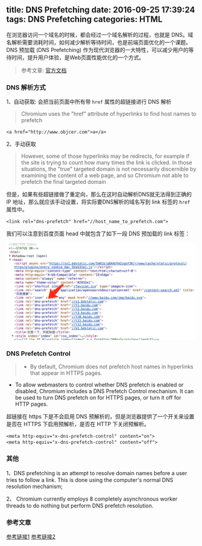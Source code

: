 title: DNS Prefetching
date: 2016-09-25 17:39:24
tags: DNS Prefetching
categories: HTML
---

在浏览器访问一个域名的时候，都会经过一个域名解析的过程，也就是 DNS。域名解析需要消耗时间，如何减少解析等待时间，也是前端页面优化的一个课题。DNS 预加载 (DNS Prefetching) 作为现代浏览器的一大特性，可以减少用户的等待时间，提升用户体验，是Web页面性能优化的一个方式。

> 参考文章: [官方文档](https://www.chromium.org/developers/design-documents/dns-prefetching)

<!-- more -->

### DNS 解析方式

1、自动获取: 会把当前页面中所有带 `href` 属性的超链接进行 DNS 解析

> Chromium uses the "href" attribute of hyperlinks to find host names to prefetch

```
<a href="http://www.objcer.com">a</a>
```

2、手动获取

> However, some of those hyperlinks may be redirects, for example if the site is trying to count how many times the link is clicked.  In those situations, the "true" targeted domain is not necessarily discernible by examining the content of a web page, and so Chromium not able to prefetch the final targeted domain

但是，如果有些超链接做了重定向，那么在这时自动解析DNS就无法得到正确的 IP 地址，那么就应该手动设置，将实际要DNS解析的域名写到 link 标签的 `href` 属性中。

```
<link rel="dns-prefetch" href="//host_name_to_prefetch.com">
```

我们可以注意到百度页面 head 中就包含了如下一段 DNS 预加载的 link 标签：

![](https://raw.githubusercontent.com/yingshandeng/image-host/master/data/baidu-dns-prefetching.png)

### DNS Prefetch Control

>- By default, Chromium does not prefetch host names in hyperlinks that appear in HTTPS pages.
- To allow webmasters to control whether DNS prefetch is enabled or disabled, Chromium includes a DNS Prefetch Control mechanism. It can be used to turn DNS prefetch on for HTTPS pages, or turn it off for HTTP pages.

超链接在 https 下是不会启用 DNS 预解析的，但是浏览器提供了一个开关来设置是否在 HTTPS 下启用预解析，是否在 HTTP 下关闭预解析。

```
<meta http-equiv="x-dns-prefetch-control" content="on">
<meta http-equiv="x-dns-prefetch-control" content="off">
```

### 其他

1、DNS prefetching is an attempt to resolve domain names before a user tries to follow a link. This is done using the computer's normal DNS resolution mechanism;

2、 Chromium currently employs 8 completely asynchronous worker threads to do nothing but perform DNS prefetch resolution.

### 参考文章

[参考链接1](http://www.jianshu.com/p/c3a14a853c79)
[参考链接2](https://segmentfault.com/a/1190000003944417)
